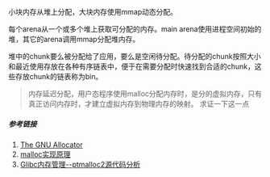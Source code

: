 小块内存从堆上分配，大块内存使用mmap动态分配。

每个arena从一个或多个堆上获取可分配的内存。main arena使用进程空间初始的堆，其它的arena调用mmap分配堆内存。

堆中的chunk要么被分配给了应用，要么是空闲待分配。待分配的chunk按照大小和最近使用存放在各种有序链表中，便于在需要分配时快速找到合适的chunk，这些存放chunk的链表称为bin。

>内存延迟分配，用户态程序使用malloc分配内存时，是分的虚拟内存，只有真正访问内存时，才建立虚拟内存到物理内存的映射。
>求证一下这一点

##### 参考链接
1. [The GNU Allocator](https://www.gnu.org/software/libc/manual/html_node/The-GNU-Allocator.html)
2. [malloc实现原理](https://sourceware.org/glibc/wiki/MallocInternals)
3. [Glibc内存管理--ptmalloc2源代码分析](https://blog.csdn.net/iteye_7858/article/details/82045969)